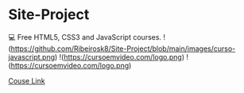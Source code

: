 # Site-Project
💻 Free HTML5, CSS3 and JavaScript courses.
!(https://github.com/Ribeirosk8/Site-Project/blob/main/images/curso-javascript.png) !(https://cursoemvideo.com/logo.png) !(https://cursoemvideo.com/logo.png)

[Couse Link](https://ribeirosk8.github.io)
